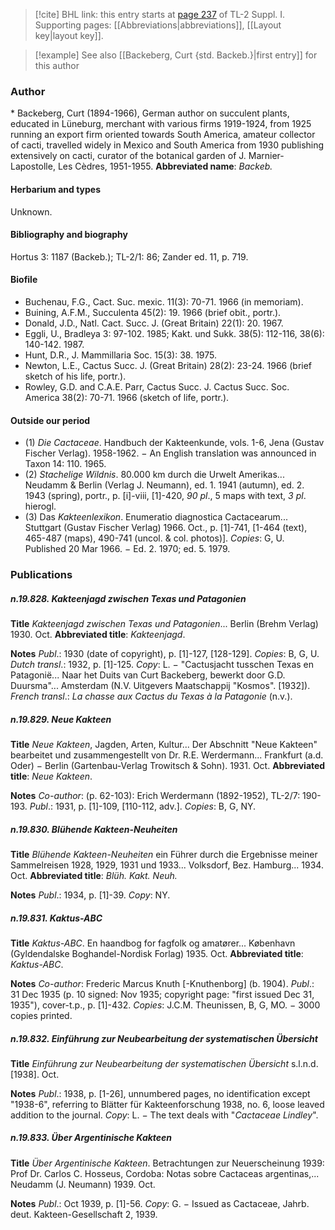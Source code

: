 > [!cite] BHL link: this entry starts at [page 237](https://www.biodiversitylibrary.org/page/33264964) of TL-2 Suppl. I.
> Supporting pages: [[Abbreviations|abbreviations]], [[Layout key|layout key]].

> [!example] See also [[Backeberg, Curt {std. Backeb.}|first entry]] for this author

### Author

\* Backeberg, Curt (1894-1966), German author on succulent plants, educated in Lüneburg, merchant with various firms 1919-1924, from 1925 running an export firm oriented towards South America, amateur collector of cacti, travelled widely in Mexico and South America from 1930 publishing extensively on cacti, curator of the botanical garden of J. Marnier-Lapostolle, Les Cèdres, 1951-1955. 
**Abbreviated name**: *Backeb.*

#### Herbarium and types

Unknown.

#### Bibliography and biography

Hortus 3: 1187 (Backeb.); TL-2/1: 86; Zander ed. 11, p. 719.

#### Biofile

- Buchenau, F.G., Cact. Suc. mexic. 11(3): 70-71. 1966 (in memoriam).
- Buining, A.F.M., Succulenta 45(2): 19. 1966 (brief obit., portr.).
- Donald, J.D., Natl. Cact. Succ. J. (Great Britain) 22(1): 20. 1967.
- Eggli, U., Bradleya 3: 97-102. 1985; Kakt. und Sukk. 38(5): 112-116, 38(6): 140-142. 1987.
- Hunt, D.R., J. Mammillaria Soc. 15(3): 38. 1975.
- Newton, L.E., Cactus Succ. J. (Great Britain) 28(2): 23-24. 1966 (brief sketch of his life, portr.).
- Rowley, G.D. and C.A.E. Parr, Cactus Succ. J. Cactus Succ. Soc. America 38(2): 70-71. 1966 (sketch of life, portr.).

#### Outside our period

- (1) *Die Cactaceae*. Handbuch der Kakteenkunde, vols. 1-6, Jena (Gustav Fischer Verlag). 1958-1962. − An English translation was announced in Taxon 14: 110. 1965. 
- (2) *Stachelige Wildnis*. 80.000 km durch die Urwelt Amerikas... Neudamm & Berlin (Verlag J. Neumann), ed. 1. 1941 (autumn), ed. 2. 1943 (spring), portr., p. \[i\]-viii, \[1\]-420, *90 pl*., 5 maps with text, *3 pl*. hierogl.
- (3) Das *Kakteenlexikon*. Enumeratio diagnostica Cactacearum... Stuttgart (Gustav Fischer Verlag) 1966. Oct., p. \[1\]-741, \[1-464 (text), 465-487 (maps), 490-741 (uncol. & col. photos)\]. *Copies*: G, U. Published 20 Mar 1966. − Ed. 2. 1970; ed. 5. 1979.

### Publications

##### n.19.828. Kakteenjagd zwischen Texas und Patagonien

**Title**
*Kakteenjagd zwischen Texas und Patagonien*... Berlin (Brehm Verlag) 1930. Oct.
**Abbreviated title**: *Kakteenjagd*.

**Notes**
*Publ*.: 1930 (date of copyright), p. \[1\]-127, \[128-129\]. *Copies*: B, G, U.
*Dutch transl*.: 1932, p. \[1\]-125. *Copy*: L. − "Cactusjacht tusschen Texas en Patagonië... Naar het Duits van Curt Backeberg, bewerkt door G.D. Duursma"... Amsterdam (N.V. Uitgevers Maatschappij "Kosmos". \[1932\]).
*French transl*.: *La chasse aux Cactus du Texas à la Patagonie* (n.v.).

##### n.19.829. Neue Kakteen

**Title**
*Neue Kakteen*, Jagden, Arten, Kultur... Der Abschnitt "Neue Kakteen" bearbeitet und zusammengestellt von Dr. R.E. Werdermann... Frankfurt (a.d. Oder) − Berlin (Gartenbau-Verlag Trowitsch & Sohn). 1931. Oct.
**Abbreviated title**: *Neue Kakteen*.

**Notes**
*Co-author*: (p. 62-103): Erich Werdermann (1892-1952), TL-2/7: 190-193.
*Publ*.: 1931, p. \[1\]-109, \[110-112, adv.\]. *Copies*: B, G, NY.

##### n.19.830. Blühende Kakteen-Neuheiten

**Title**
*Blühende Kakteen-Neuheiten* ein Führer durch die Ergebnisse meiner Sammelreisen 1928, 1929, 1931 und 1933... Volksdorf, Bez. Hamburg... 1934. Oct.
**Abbreviated title**: *Blüh. Kakt. Neuh.*

**Notes**
*Publ*.: 1934, p. \[1\]-39. *Copy*: NY.

##### n.19.831. Kaktus-ABC

**Title**
*Kaktus-ABC*. En haandbog for fagfolk og amatører... København (Gyldendalske Boghandel-Nordisk Forlag) 1935. Oct.
**Abbreviated title**: *Kaktus-ABC*.

**Notes**
*Co-author*: Frederic Marcus Knuth \[-Knuthenborg\] (b. 1904).
*Publ*.: 31 Dec 1935 (p. 10 signed: Nov 1935; copyright page: "first issued Dec 31, 1935"), cover-t.p., p. \[1\]-432. *Copies*: J.C.M. Theunissen, B, G, MO. − 3000 copies printed.

##### n.19.832. Einführung zur Neubearbeitung der systematischen Übersicht

**Title**
*Einführung zur Neubearbeitung der systematischen Übersicht* s.l.n.d. \[1938\]. Oct.

**Notes**
*Publ*.: 1938, p. \[1-26\], unnumbered pages, no identification except "1938-6", referring to Blätter für Kakteenforschung 1938, no. 6, loose leaved addition to the journal. *Copy*: L. − The text deals with "*Cactaceae Lindley*".

##### n.19.833. Über Argentinische Kakteen

**Title**
*Über Argentinische Kakteen*. Betrachtungen zur Neuerscheinung 1939: Prof Dr. Carlos C. Hosseus, Cordoba: Notas sobre Cactaceas argentinas,... Neudamm (J. Neumann) 1939. Oct.

**Notes**
*Publ*.: Oct 1939, p. \[1\]-56. *Copy*: G. − Issued as Cactaceae, Jahrb. deut. Kakteen-Gesellschaft 2, 1939.


